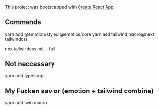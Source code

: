 This project was bootstrapped with [Create React App](https://github.com/facebook/create-react-app).

## Commands

yarn add @emotion/styled @emotion/core
yarn add tailwind.macro@next tailwindcss

npx tailwindcss init --full

## Not neccessary
yarn add typescript

## My Fucken savior (emotion + tailwind combine)
yarn add twin.macro